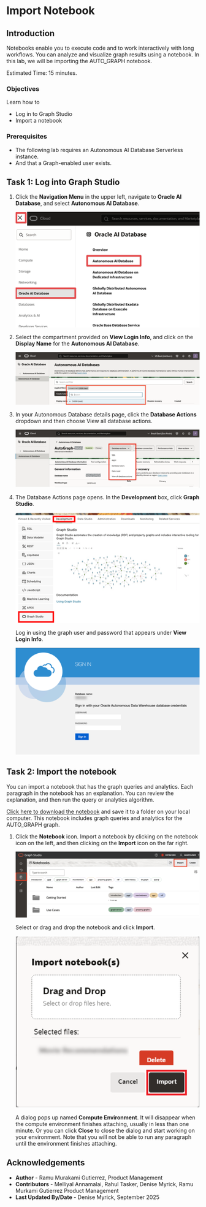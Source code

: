 <!--
    {
        "name":"Create Graph",
        "description":"Login to Graph Studio and create an automotive orders graph for when running the tenancy the lab."
    }
-->

# Import Notebook

## Introduction

Notebooks enable you to execute code and to work interactively with long workflows. You can analyze and visualize graph results using a notebook. In this lab, we will be importing the AUTO_GRAPH notebook.

Estimated Time: 15 minutes.

### Objectives

Learn how to

- Log in to Graph Studio
- Import a notebook

### Prerequisites

- The following lab requires an Autonomous AI Database Serverless instance.
- And that a Graph-enabled user exists.

## Task 1: Log into Graph Studio

1. Click the **Navigation Menu** in the upper left, navigate to **Oracle AI Database**, and select **Autonomous AI Database**.

    ![Navigating to Autonomous AI Database.](images/navigation-menu.png " ")

2. Select the compartment provided on **View Login Info**, and click on the **Display Name** for the **Autonomous AI Database**.

    ![Selecting Autonomous AI Database in the Navigation Menu.](images/select-autonomous-database-v1.png " ")

3. In your Autonomous Database details page, click the **Database Actions** dropdown and then choose View all database actions.

    ![Click Database Actions button.](./images/database-action-sql-v3.png " ")

4. The Database Actions page opens. In the **Development** box, click **Graph Studio**.

    ![Click Graph Studio.](./images/dbactions-click-graph-studio.png " ")

    Log in using the graph user and password that appears under **View Login Info**.

    ![Click Graph Studio.](./images/graph-studio-signin.png " ")

## Task 2: Import the notebook

 You can import a notebook that has the graph queries and analytics. Each paragraph in the notebook has an explanation.  You can review the explanation, and then run the query or analytics algorithm.

  [Click here to download the notebook](https://objectstorage.us-ashburn-1.oraclecloud.com/p/1iB1cADcb2xhd-7aYIrSfv4Fnk3nj0HGDSW-G3ymyp287s0XjdSKWMl7da_QH3GT/n/oradbclouducm/b/HOL-16/o/AUTO_GRAPH.dsnb) and save it to a folder on your local computer.  This notebook includes graph queries and analytics for the AUTO_GRAPH graph.

 1. Click the **Notebook** icon. Import a notebook by clicking on the notebook icon on the left, and then clicking on the **Import** icon on the far right.

    ![Click the notebook icon and import the notebook.](images/import-notebook.png " ")

     Select or drag and drop the notebook and click **Import**.

    ![Select the notebook to import and click on Import.](images/task3step2.png " ")

    A dialog pops up named **Compute Environment**. It will disappear when the compute environment finishes attaching, usually in less than one minute. Or you can click **Close** to close the dialog and start working on your environment. Note that you will not be able to run any paragraph until the environment finishes attaching.

## Acknowledgements

- **Author** - Ramu Murakami Gutierrez, Product Management
- **Contributors** -  Melliyal Annamalai, Rahul Tasker, Denise Myrick, Ramu Murkami Gutierrez Product Management
- **Last Updated By/Date** - Denise Myrick, September 2025
